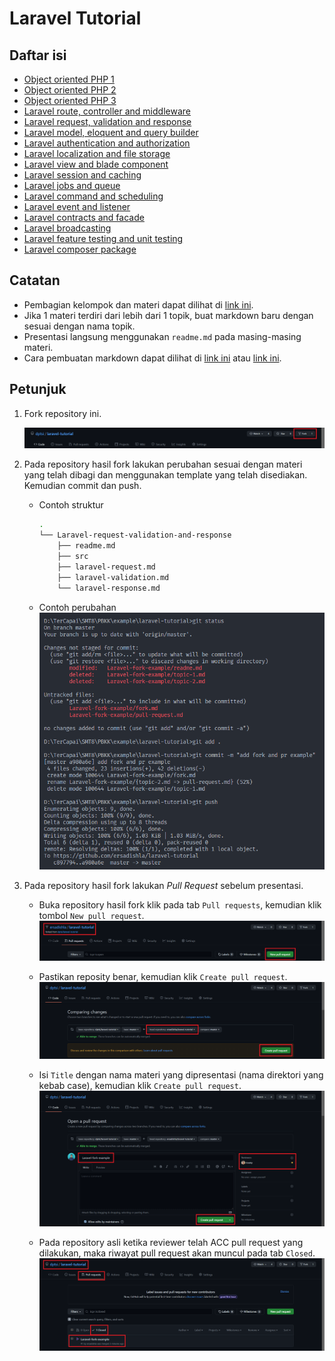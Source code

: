 # Laravel Tutorial

## Daftar isi

- [Object oriented PHP 1](Object-oriented-PHP-1/readme.md)
- [Object oriented PHP 2](Object-oriented-PHP-2/readme.md)
- [Object oriented PHP 3](Object-oriented-PHP-3/readme.md)
- [Laravel route, controller and middleware](Laravel-route-controller-and-middleware/readme.md)
- [Laravel request, validation and response](Laravel-request-validation-and-response/readme.md)
- [Laravel model, eloquent and query builder](Laravel-model-eloquent-and-query-builder/readme.md)
- [Laravel authentication and authorization](Laravel-authentication-and-authorization/readme.md)
- [Laravel localization and file storage](Laravel-localization-and-file-storage/readme.md)
- [Laravel view and blade component](Laravel-view-and-blade-component/readme.md)
- [Laravel session and caching](Laravel-session-and-caching/readme.md)
- [Laravel jobs and queue](Laravel-jobs-and-queue/readme.md)
- [Laravel command and scheduling](Laravel-command-and-scheduling/readme.md)
- [Laravel event and listener](Laravel-event-and-listener/readme.md)
- [Laravel contracts and facade](Laravel-contracts-and-facade/readme.md)
- [Laravel broadcasting](Laravel-broadcasting/readme.md)
- [Laravel feature testing and unit testing](Laravel-feature-testing-and-unit-testing/readme.md)
- [Laravel composer package](Laravel-composer-package/readme.md)

## Catatan

- Pembagian kelompok dan materi dapat dilihat di [link ini](https://docs.google.com/spreadsheets/d/1veoJvnwTS8INEodXPWJ65GWscV7bupEIdI65GZVa6GU/edit?usp=sharing).
- Jika 1 materi terdiri dari lebih dari 1 topik, buat markdown baru dengan sesuai dengan nama topik.
- Presentasi langsung menggunakan `readme.md` pada masing-masing materi.
- Cara pembuatan markdown dapat dilihat di [link ini](https://www.markdownguide.org/cheat-sheet/) atau [link ini](https://github.com/adam-p/markdown-here/wiki/Markdown-Cheatsheet).

## Petunjuk

1. Fork repository ini.

    ![fork](img/fork.png)

2. Pada repository hasil fork lakukan perubahan sesuai dengan materi yang telah dibagi dan menggunakan template yang telah disediakan. Kemudian commit dan push.
    - Contoh struktur

        ```bash
        .
        └── Laravel-request-validation-and-response
            ├── readme.md
            ├── src
            ├── laravel-request.md
            ├── laravel-validation.md
            └── laravel-response.md
        ```

    - Contoh perubahan
    ![fork](img/edit.png)

3. Pada repository hasil fork lakukan *Pull Request* sebelum presentasi.

    - Buka repository hasil fork klik pada tab `Pull requests`, kemudian klik tombol `New pull request`.
    ![fork](img/pr-1.png)

    - Pastikan reposity benar, kemudian klik `Create pull request`.
    ![fork](img/pr-2.png)

    - Isi `Title` dengan nama materi yang dipresentasi (nama direktori yang kebab case),  kemudian klik `Create pull request`.
    ![fork](img/pr-3.png)

    - Pada repository asli ketika reviewer telah ACC pull request yang dilakukan, maka riwayat pull request akan muncul pada tab `Closed`.
    ![fork](img/pr-4.png)
